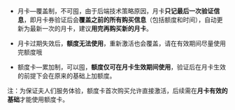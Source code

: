 - 月卡—覆盖制，不可囤，由于后端技术策略原因，月卡**只记最后一次验证信息**，即月卡券验证后会**覆盖之前的所有购买信息**（包括额度和时间），自动更新为最新一次的月卡，建议**用完再购买新的月卡**。

- 月卡过期失效后，**额度无法使用**，重新激活也会覆盖，请在有效期间尽量使用完额度哦

- 额度卡—累加制，可以囤，**额度仅可在月卡生效期间使用**，验证后在月卡生效的前提下会在原来的基础上加额度。

注：为保证夫人们服务体验，额度卡首次购买允许直接激活，后续需在**月卡有效的基础**才能使用额度卡。



